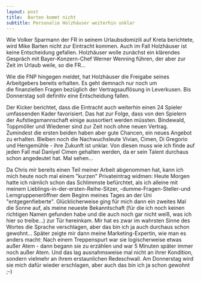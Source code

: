 ```yaml
---
layout: post
title:  Barten kommt nicht
subtitle: Personalie Holzhäuser weiterhin unklar
---
```


Wie Volker Sparmann der FR in seinem Urlaubsdomizili auf Kreta berichtete, wird Mike Barten nicht zur Eintracht kommen. Auch im Fall Holzhäuser ist keine Entscheidung gefallen. Holzhäuser wolle zunächst ein klärendes Gespräch mit Bayer-Konzern-Chef Werner Wenning führen, der aber zur Zeit im Urlaub weile, so die FR...

Wie die FNP hingegen meldet, hat Holzhäuser die Freigabe seines Arbeitgebers bereits erhalten. Es geht demnach nur noch um die finanziellen Fragen bezüglich der Vertragsauflösung in Leverkusen. Bis Donnerstag soll definitiv eine Entscheidung fallen.

Der Kicker berichtet, dass die Eintracht auch weiterhin einen 24 Spieler umfassenden Kader favorisiert. Das hat zur Folge, dass von den Spielern der Aufstiegsmannschaft einige aussortiert werden müssten. Bindewald, Toppmöller und Wiedener sind zur Zeit noch ohne neuen Vertrag. Zumindest die ersten beiden haben aber gute Chancen, ein neues Angebot zu erhalten. Bleiben noch die Nachwuchsleute Vivian, Cimen, Di Gregorio und Hengemühle - ihre Zukunft ist unklar. Von diesen muss wie ich finde auf jeden Fall mal Daniyel Cimen gehalten werden, da er sein Talent durchaus schon angedeutet hat. Mal sehen...

Da Chris mir bereits einen Teil meiner Arbeit abgenommen hat, kann ich mich heute noch mal einem "kurzen" Privateintrag widmen: Heute Morgen hatte ich nämlich schon das Schlimmste befürchtet, als ich alleine mit meinem Lieblings-in-der-ersten-Reihe-Sitzer, -dumme-Fragen-Steller-und Lerngruppeneröffner dem Beginn meines Tages an der Uni "entgegenfieberte". Glücklicherweise ging für mich dann ein zweites Mal die Sonne auf, als meine neueste Bekanntschaft (für die ich noch keinen richtigen Namen gefunden habe und die auch noch gar nicht weiß, was ich hier so treibe...) zur Tür hereinkam. Mir hat es zwar im wahrsten Sinne des Wortes die Sprache verschlagen, aber das bin ich ja auch durchaus schon gewohnt... Später zeigte mir dann meine Marketing-Expertin, wie man es anders macht: Nach einem Treppenspurt war sie logischerweise etwas außer Atem - dann begann sie zu erzählen und war 5 Minuten später immer noch außer Atem. Und das lag ausnahmsweise mal nicht an ihrer Kondition, sondern vielmehr an ihrem erstaunlichen Redeschwall. Am Donnerstag wird sie mich dafür wieder erschlagen, aber auch das bin ich ja schon gewohnt ;-)

